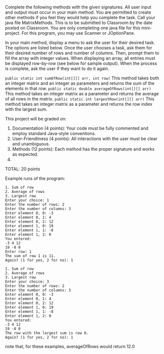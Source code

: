 Complete the following methods with the given signatures. All user input and output must occur in your main method. You are permitted to create other methods if you feel they would help you complete the task. Call your java file MatrixMethods. This is to be submitted to Classroom by the date posted on Classroom. You are only completing one java file for this mini-project. For this program, you may use Scanner or JOptionPane.

In your main method, display a menu to ask the user for their desired task. The options are listed below. Once the user chooses a task, ask them for their desired number of rows and number of columns. Then, prompt them to fill the array with integer values. When displaying an array, all entries must be displayed row-by-row (see below for sample output). When the process is complete, ask the user if they want to do it again.

```public static int sumOfRow(int[][] arr, int row)```
This method takes both an integer matrix and an integer as parameters and returns the sum of the
elements in that row.
```public static double averageOfRows(int[][] arr)```
This method takes an integer matrix as a parameter and returns the average of all rows in the matrix.
```public static int largestRow(int[][] arr)```
This method takes an integer matrix as a parameter and returns the row index with the largest sum.

This project will be graded on:
1. Documentation (4 points): Your code must be fully commented and employ standard Java-style
conventions.
2. User-Friendliness (4 points): All interactions with the user must be clear and unambiguous.
3. Methods (12 points): Each method has the proper signature and works as expected.
4. 
TOTAL: 20 points

Example runs of the program:
```
1. Sum of row
2. Average of rows
3. Largest row
Enter your choice: 1
Enter the number of rows: 2
Enter the number of columns: 3
Enter element 0, 0: -3
Enter element 0, 1: 4
Enter element 0, 2: 12
Enter element 1, 0: 19
Enter element 1, 1: -8
Enter element 1, 2: 0
You entered:
-3 4 12
19 -8 0
Enter row: 1
The sum of row 1 is 11.
Again? (1 for yes, 2 for no): 1

1. Sum of row
2. Average of rows
3. Largest row
Enter your choice: 3
Enter the number of rows: 2
Enter the number of columns: 3
Enter element 0, 0: -3
Enter element 0, 1: 4
Enter element 0, 2: 12
Enter element 1, 0: 19
Enter element 1, 1: -8
Enter element 1, 2: 0
You entered:
-3 4 12
19 -8 0
The row with the largest sum is row 0.
Again? (1 for yes, 2 for no): 1
```

note that, for these examples, averageOfRows would return 12.0
